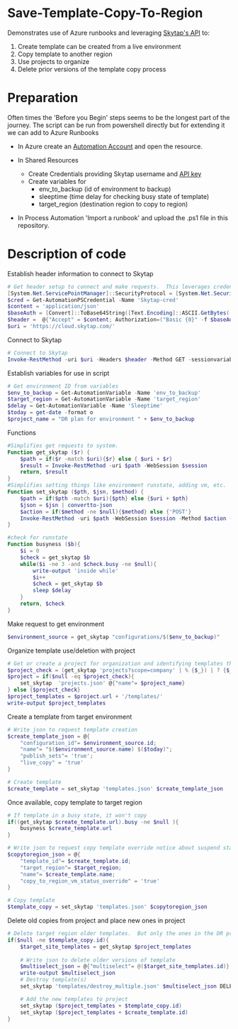 # Save-Template-Copy-To-Region

Demonstrates use of Azure runbooks and leveraging [Skytap's API](https://help.skytap.com/api-quick-start.html#rest-api-quick-start) to: 
1. Create template can be created from a live environment
1. Copy template to another region
1. Use projects to organize
1. Delete prior versions of the template copy process

# Preparation 

Often times the 'Before you Begin' steps seems to be the longest part of the journey.  The script can be run from powershell directly but for extending it we can add to Azure Runbooks 

- In Azure create an [Automation Account](https://learn.microsoft.com/en-us/azure/automation/automation-create-standalone-account?tabs=azureportal) and open the resource.
- In Shared Resources 
    - Create Credentials providing Skytap username and [API key](https://help.skytap.com/kb-find-api-token.html)
    - Create variables for 
      - env_to_backup (id of environment to backup)
      - sleeptime (time delay for checking busy state of template)
      - target_region (destination region to copy to region)

- In Process Automation 'Import a runbook' and upload the .ps1 file in this repository.
  
# Description of code

Establish header information to connect to Skytap

``` powershell
# Get header setup to connect and make requests.  This leverages credential assets already in Azure
[System.Net.ServicePointManager]::SecurityProtocol = [System.Net.SecurityProtocolType] 'Tls12'
$cred = Get-AutomationPSCredential -Name 'Skytap-cred'
$content = 'application/json'
$baseAuth = [Convert]::ToBase64String([Text.Encoding]::ASCII.GetBytes(("{0}:{1}" -f $cred.UserName, $cred.GetNetworkCredential().Password)))
$header =  @{"Accept" = $content; Authorization=("Basic {0}" -f $baseAuth); "Content_type" = $content}
$uri = 'https://cloud.skytap.com/'
```

Connect to Skytap

``` powershell
# Connect to Skytap
Invoke-RestMethod -uri $uri -Headers $header -Method GET -sessionvariable session
```

Establish variables for use in script
``` powershell
# Get environment ID from variables
$env_to_backup = Get-AutomationVariable -Name 'env_to_backup'
$target_region = Get-AutomationVariable -Name 'target_region'
$delay = Get-AutomationVariable -Name 'Sleeptime'
$today = get-date -format o
$project_name = "DR plan for environment " + $env_to_backup
```

Functions
``` powershell
#Simplifies get requests to system.  
Function get_skytap ($r) {
    $path = if($r -match $uri){$r} else { $uri + $r}
	$result = Invoke-RestMethod -uri $path -WebSession $session 
	return, $result
}
#Simplifies setting things like environment runstate, adding vm, etc.
Function set_skytap ($pth, $jsn, $method) {
    $path = if($pth -match $uri){$pth} else {$uri + $pth}
    $json = $jsn | convertto-json
    $action = if($method -ne $null){$method} else {'POST'}
   	Invoke-RestMethod -uri $path -WebSession $session -Method $action -body $json -ContentType $content
}

#check for runstate
Function busyness ($b){
	$i = 0
	$check = get_skytap $b
	while($i -ne 3 -and $check.busy -ne $null){
		write-output 'inside while'
		$i++
		$check = get_skytap $b
		sleep $delay
	}
	return, $check
}
```
Make request to get environment
``` powershell
$environment_source = get_skytap "configurations/$($env_to_backup)"
```
Organize template use/deletion with project
``` powershell
# Get or create a project for organization and identifying templates that are a part of the backup process.
$project_check = (get_skytap 'projects?scope=company' | % {$_}) | ? {$_.name -like $project_name}
$project = if($null -eq $project_check){
	set_skytap  'projects.json' @{"name"= $project_name}
} else {$project_check}
$project_templates = $project.url + '/templates/'
write-output $project_templates
```
Create a template from target environment
``` powershell
# Write json to request template creation
$create_template_json = @{
    "configuration_id"= $environment_source.id;
	"name"= "$($environment_source.name) $($today)";
    "publish_sets"= 'true';
    "live_copy" = 'true'
}

# Create template 
$create_template = set_skytap 'templates.json' $create_template_json
```
Once available, copy template to target region
``` powershell
# If template in a busy state, it won't copy
if((get_skytap $create_template.url).busy -ne $null ){ 
	busyness $create_template.url
}

# Write json to request copy template override notice about suspend state of vm
$copytoregion_json = @{
    "template_id"= $create_template.id;
    "target_region"= $target_region;
	"name"= $create_template.name;
	"copy_to_region_vm_status_override" = 'true'
}

# Copy template
$template_copy = set_skytap 'templates.json' $copytoregion_json
```
Delete old copies from project and place new ones in project
``` powershell
# Delete target region older templates.  But only the ones in the DR project
if($null -ne $template_copy.id){
	$target_site_templates = get_skytap $project_templates 
	
	# Write json to delete older versions of template
	$multiselect_json = @{"multiselect"= @($target_site_templates.id)}
	write-output $multiselect_json
	# Destroy template(s)
	set_skytap 'templates/destroy_multiple.json' $multiselect_json DELETE

	# Add the new templates to project
	set_skytap ($project_templates + $template_copy.id)
	set_skytap ($project_templates + $create_template.id)
}
```


